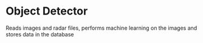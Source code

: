 # Object Detector

Reads images and radar files, performs machine learning on the images and stores data in the database
